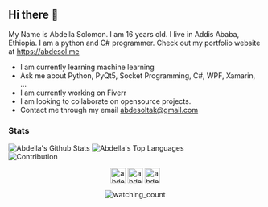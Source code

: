 ## Hi there 👋

My Name is Abdella Solomon. I am 16 years old. I live in Addis Ababa, Ethiopia.
I am a python and C# programmer. Check out my portfolio website at https://abdesol.me

- I am currently learning machine learning
- Ask me about Python, PyQt5, Socket Programming, C#, WPF, Xamarin, ...
- I am currently working on Fiverr
- I am looking to collaborate on opensource projects.
- Contact me through my email abdesoltak@gmail.com

### Stats
![Abdella's Github Stats](https://github-readme-stats.vercel.app/api?username=abdesol&theme=vue-dark&show_icons=true)
![Abdella's Top Languages](https://github-readme-stats.vercel.app/api/top-langs/?username=abdesol&theme=vue-dark&layout=compact&show_icons=true&exclude_repos=macao)
<br>
![Contribution](https://activity-graph.herokuapp.com/graph?username=abdesol&theme=react-dark&hide_border=true&area=true)
<br>
<p align="center">
    <a href="https://www.linkedin.com/in/abdella-solomon-7070ab213/" target="blank"><img align="center" src="https://cdn2.iconfinder.com/data/icons/social-media-2285/512/1_Linkedin_unofficial_colored_svg-512.png" alt="abdesol" height="30" width="30" /></a>
    <a href="https://twitter.com/AbdellaSolomon" target="blank"><img align="center" src="https://cdn2.iconfinder.com/data/icons/social-media-2285/512/1_Twitter3_colored_svg-512.png" alt="abdesol" height="30" width="30" /></a>
    <a href="https://www.fiverr.com/abdthecoder" target="blank"><img align="center" src="https://user-images.githubusercontent.com/45782139/77510964-c99c5300-6e91-11ea-9a6d-f1f33b56c846.png" alt="abdesol" height="30" width="30" /></a>
</p>
<p align="center">
    <img src="https://komarev.com/ghpvc/?username=abdesol&color=lightgrey" alt="watching_count" />
</p>


